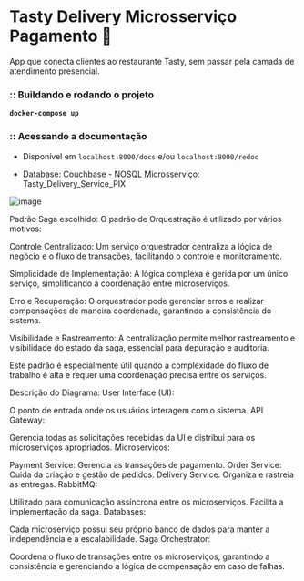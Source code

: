 
# Tasty Delivery Microsserviço Pagamento 🍕


App que conecta clientes ao restaurante Tasty, sem passar pela
camada de atendimento presencial.

### :: Buildando e rodando o projeto

**`docker-compose up `**

### :: Acessando a documentação

- Disponível em `localhost:8000/docs` e/ou `localhost:8000/redoc`


- Database: Couchbase - NOSQL
Microsserviço: Tasty_Delivery_Service_PIX



![image](https://github.com/ZuchiVictor/-Tasty_Delivery_PIX/assets/28466435/9439c766-5fdc-4844-b0c5-26f15393664a)

Padrão Saga escolhido: 
O padrão de Orquestração é utilizado por vários motivos:

Controle Centralizado: Um serviço orquestrador centraliza a lógica de negócio e o fluxo de transações, facilitando o controle e monitoramento.

Simplicidade de Implementação: A lógica complexa é gerida por um único serviço, simplificando a coordenação entre microserviços.

Erro e Recuperação: O orquestrador pode gerenciar erros e realizar compensações de maneira coordenada, garantindo a consistência do sistema.

Visibilidade e Rastreamento: A centralização permite melhor rastreamento e visibilidade do estado da saga, essencial para depuração e auditoria.

Este padrão é especialmente útil quando a complexidade do fluxo de trabalho é alta e requer uma coordenação precisa entre os serviços.



Descrição do Diagrama:
User Interface (UI):

O ponto de entrada onde os usuários interagem com o sistema.
API Gateway:

Gerencia todas as solicitações recebidas da UI e distribui para os microserviços apropriados.
Microserviços:

Payment Service: Gerencia as transações de pagamento.
Order Service: Cuida da criação e gestão de pedidos.
Delivery Service: Organiza e rastreia as entregas.
RabbitMQ:

Utilizado para comunicação assíncrona entre os microserviços.
Facilita a implementação da saga.
Databases:

Cada microserviço possui seu próprio banco de dados para manter a independência e a escalabilidade.
Saga Orchestrator:

Coordena o fluxo de transações entre os microserviços, garantindo a consistência e gerenciando a lógica de compensação em caso de falhas.